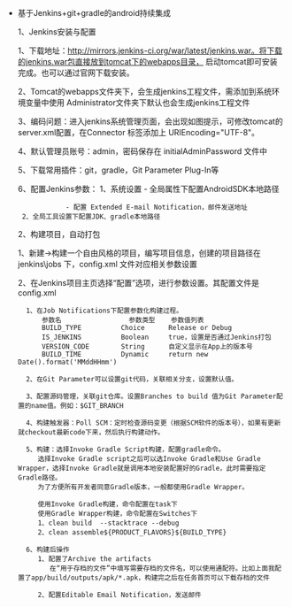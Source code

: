* 基于Jenkins+git+gradle的android持续集成

  1、Jenkins安装与配置
         
    1、下载地址：http://mirrors.jenkins-ci.org/war/latest/jenkins.war。将下载的jenkins.war包直接放到tomcat下的webapps目录，
       启动tomcat即可安装完成。也可以通过官网下载安装。

    2、Tomcat的webapps文件夹下，会生成jenkins工程文件，需添加到系统环境变量中使用
       Administrator文件夹下默认也会生成jenkins工程文件

    3、编码问题：进入jenkins系统管理页面，会出现如图提示，可修改tomcat的server.xml配置，在Connector  标签添加上 URIEncoding="UTF-8"。    

    4、默认管理员账号：admin，密码保存在 initialAdminPassword 文件中

    5、下载常用插件：git，gradle，Git Parameter Plug-In等
    
    6、配置Jenkins参数：
       1、系统设置 - 全局属性下配置AndroidSDK本地路径

                  - 配置 Extended E-mail Notification，邮件发送地址 
       2、全局工具设置下配置JDK、gradle本地路径
 
  2、构建项目，自动打包

    1、新建->构建一个自由风格的项目，编写项目信息，创建的项目路径在 jenkins\jobs 下，config.xml 文件对应相关参数设置

    2、在Jenkins项目主页选择“配置”选项，进行参数设置。其配置文件是config.xml

		1、在Job Notifications下配置参数化构建过程。
	        参数名 			 	参数类型 	参数值列表
			BUILD_TYPE 	     	Choice 		Release or Debug
			IS_JENKINS 			Boolean 	true，设置是否通过Jenkins打包
			VERSION_CODE 		String 	    自定义显示在App上的版本号
	        BUILD_TIME 			Dynamic     return new Date().format('MMddHHmm')

        2、在Git Parameter可以设置git代码，关联相关分支，设置默认值。
    
        3、配置源码管理，关联git仓库。设置Branches to build 值为Git Parameter配置的name值。例如：$GIT_BRANCH

        4、构建触发器：Poll SCM：定时检查源码变更（根据SCM软件的版本号），如果有更新就checkout最新code下来，然后执行构建动作。

        5、构建：选择Invoke Gradle Script构建，配置gradle命令。
		   选择Invoke Gradle script之后可以选Invoke Gradle和Use Gradle Wrapper，选择Invoke Gradle就是调用本地安装配置好的Gradle，此时需要指定Gradle路径。
           为了方便所有开发者同意Gradle版本，一般都使用Gradle Wrapper。

           使用Invoke Gradle构建，命令配置在task下
           使用Gradle Wrapper构建，命令配置在Switches下
		   1、clean build  --stacktrace --debug
           2、clean assemble${PRODUCT_FLAVORS}${BUILD_TYPE}

        6、构建后操作
           1、配置了Archive the artifacts
              在“用于存档的文件”中填写需要存档的文件名，可以使用通配符。比如上面我配置了app/build/outputs/apk/*.apk，构建完之后在任务首页可以下载存档的文件

           2、配置Editable Email Notification，发送邮件             
            